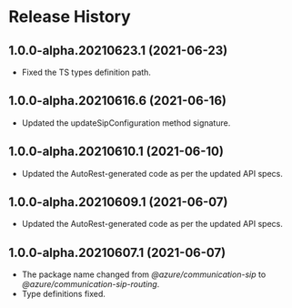 # Release History

## 1.0.0-alpha.20210623.1 (2021-06-23)

- Fixed the TS types definition path.

## 1.0.0-alpha.20210616.6 (2021-06-16)

- Updated the updateSipConfiguration method signature.

## 1.0.0-alpha.20210610.1 (2021-06-10)

- Updated the AutoRest-generated code as per the updated API specs.

## 1.0.0-alpha.20210609.1 (2021-06-07)

- Updated the AutoRest-generated code as per the updated API specs.

## 1.0.0-alpha.20210607.1 (2021-06-07)

- The package name changed from _@azure/communication-sip_ to _@azure/communication-sip-routing_.
- Type definitions fixed.
